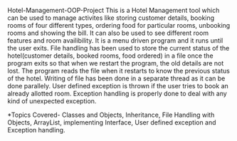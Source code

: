 Hotel-Management-OOP-Project
This is a Hotel Management tool which can be used to manage activites like storing customer details, booking rooms of four different types, ordering food for particular rooms, unbooking rooms and showing the bill. It can also be used to see different room features and room availibility. It is a menu driven program and it runs until the user exits. File handling has been used to store the current status of the hotel(customer details, booked rooms, food ordered) in a file once the program exits so that when we restart the program, the old details are not lost. The program reads the file when it restarts to know the previous status of the hotel. Writing of file has been done in a separate thread as it can be done parallely. User defined exception is thrown if the user tries to book an already allotted room. Exception handling is properly done to deal with any kind of unexpected exception.

*Topics Covered-
Classes and Objects, Inheritance, File Handling with Objects, ArrayList, implementing Interface, User defined exception and Exception handling.
